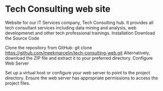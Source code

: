 # Tech Consulting web site

Website for our IT Services company, Tech Consulting hub. It provides all tech consultant services including data mining and analysis, web developmenet and other tech professional trainings.
Installation
Download the Source Code

Clone the repository from GitHub: git clone https://github.com/meekmarcelin/tech-consulting-web.git
Alternatively, download the ZIP file and extract it to your preferred directory.
Configure Web Server

Set up a virtual host or configure your web server to point to the project directory.
Ensure the web server has appropriate permissions to access the project files.
